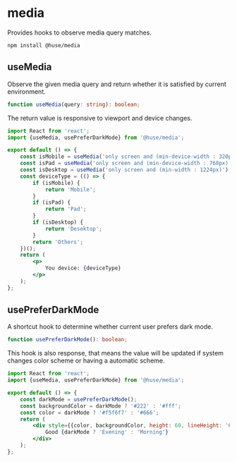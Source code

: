 # media

Provides hooks to observe media query matches.

```shell
npm install @huse/media
```

## useMedia

Observe the given media query and return whether it is satisfied by current environment.

```typescript
function useMedia(query: string): boolean;
```

The return value is responsive to viewport and device changes.

```jsx
import React from 'react';
import {useMedia, usePreferDarkMode} from '@huse/media';

export default () => {
    const isMobile = useMedia('only screen and (min-device-width : 320px) and (max-device-width : 480px)');
    const isPad = useMedia('only screen and (min-device-width : 768px) and (max-device-width : 1024px)');
    const isDesktop = useMedia('only screen and (min-width : 1224px)');
    const deviceType = (() => {
        if (isMobile) {
            return 'Mobile';
        }
        if (isPad) {
            return 'Pad';
        }
        if (isDesktop) {
            return 'Desektop';
        }
        return 'Others';
    })();
    return (
        <p>
            You device: {deviceType}
        </p>
    );
};
```

## usePreferDarkMode

A shortcut hook to determine whether current user prefers dark mode.

```typescript
function usePreferDarkMode(): boolean;
```

This hook is also response, that means the value will be updated if system changes color scheme or having a automatic scheme.

```jsx
import React from 'react';
import {useMedia, usePreferDarkMode} from '@huse/media';

export default () => {
    const darkMode = usePreferDarkMode();
    const backgroundColor = darkMode ? '#222' : '#fff';
    const color = darkMode ? '#f5f6f7' : '#666';
    return (
        <div style={{color, backgroundColor, height: 60, lineHeight: '60px', textAlign: 'center', fontSize: 30}}>
            Good {darkMode ? 'Evening' : 'Morning'}
        </div>
    );
};
```
